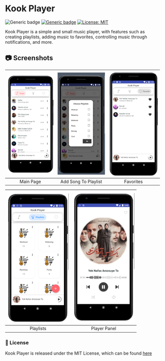 # Kook Player 

![Generic badge](https://img.shields.io/badge/Platform-Android-green)
[![Generic badge](https://img.shields.io/badge/Download-cafebazaar-green)](https://cafebazaar.ir/app/com.example.kookplayer)
[![License: MIT](https://img.shields.io/badge/License-MIT-blue)](https://github.com/RetroMusicPlayer/RetroMusicPlayer/blob/master/LICENSE.md)

Kook Player is a simple and small music player, with features such as creating playlists, adding music to favorites, controlling music through notifications, and more.

## 📷 Screenshots 

<img src="screenshots/main page.png" width="200"/> | <img src="screenshots/add to playlist.png" width="200"/> | <img src="screenshots/favorites.png" width="200"/> 
|:---:|:---:|:---:|
|Main Page| Add Song To Playlist | Favorites|


| <img src="screenshots/playlists.png" width="200"/> | <img src="screenshots/songPanel.png" width="200"/>
|:---:|:---:|
|Playlists| Player Panel

### 📄 License

Kook Player is released under the MIT License, which can be found [here](https://github.com/MahboubehSeyedpour/Kook-Player/blob/master/LICENSE)
